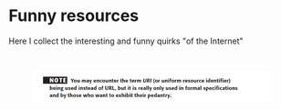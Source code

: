 # Funny resources

Here I collect the interesting and funny quirks "of the Internet"

<figure><img src="https://files.gitbook.com/v0/b/gitbook-x-prod.appspot.com/o/spaces%2FKlCJ3NXmlw56L3h3h4ud%2Fuploads%2Fz51apn7nSTIsgJpRRbhI%2Fimage.png?alt=media&#x26;token=b9518718-f2cd-4e67-9c9c-18c6740ce7f5" alt=""><figcaption></figcaption></figure>

<figure><img src=".gitbook/assets/image (523).png" alt=""><figcaption></figcaption></figure>
